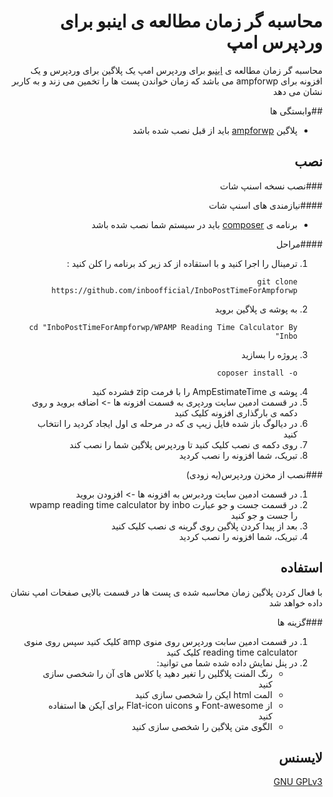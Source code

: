 <div dir="rtl">

# محاسبه گر زمان مطالعه ی اینبو برای وردپرس امپ 

محاسبه گر زمان مطالعه ی [اینبو](https://inbo.ir/) برای وردپرس امپ یک پلاگین برای وردپرس و یک افزونه برای ampforwp می باشد که زمان خواندن پست ها را تخمین می زند و به کاربر نشان می دهد

##وابستگی ها

* پلاگین  [ampforwp](https://wordpress.org/plugins/accelerated-mobile-pages/) باید از قبل نصب شده باشد

## نصب

###نصب نسخه اسنپ شات

####نیازمندی های اسنپ شات
* برنامه ی [composer](https://getcomposer.org/download/) باید در سیستم شما نصب شده باشد

####مراحل

1. ترمینال را اجرا کنید و با استقاده از کد زیر کد برنامه را کلن کنید : 
   ```console
   git clone https://github.com/inboofficial/InboPostTimeForAmpforwp
   ```
2. به پوشه ی پلاگین بروید
   ```console
   cd "InboPostTimeForAmpforwp/WPAMP Reading Time Calculator By Inbo"
   ```
3. پروژه را بسازید
   ```console
   coposer install -o
   ```
2. پوشه ی AmpEstimateTime را با فرمت zip فشرده کنید
3. در قسمت ادمین سایت وردپری به فسمت افزونه ها -> اضافه بروید و روی دکمه ی بارگذاری افزونه کلیک کنید
4. در دیالوگ باز شده فایل زیپ ی که در مرحله ی اول ایجاد کردید را انتخاب کنید
4. روی دکمه ی نصب کلیک کنید تا وردپرس پلاگین شما را نصب کند
5. تبریک، شما افزونه را نصب کردید

###نصب از مخزن وردپرس(یه زودی)


1. در قسمت ادمین سایت وردبرس به افزونه ها -> افزودن بروید
2. در قسمت جست و جو عبارت wpamp reading time calculator by inbo را جست و جو کنید
3. بعد از پیدا کردن پلاگین روی گرینه ی نصب کلیک کنید
4. تبریک، شما افزونه را نصب کردید


## استفاده

با فعال کردن پلاگین زمان محاسبه شده ی پست ها در قسمت بالایی صفحات امپ نشان داده خواهد شد

###گزینه ها
1. در قسمت ادمین سابت وردپرس روی منوی amp کلیک کنید سپس روی منوی reading time calculator کلیک کنید
2. در پنل نمایش داده شده شما می توانید:
    * رنگ المنت پلاگلین را تغیر دهید یا کلاس های آن را شخصی سازی کنید
    * المت html ایکن را شخصی سازی کنید
    * از Font-awesome و Flat-icon uicons برای آیکن ها استفاده کنید
    * الگوی متن پلاگین را شخصی سازی کنید


## لایسنس
[GNU GPLv3](https://www.gnu.org/licenses/gpl-3.0.html)
</div>